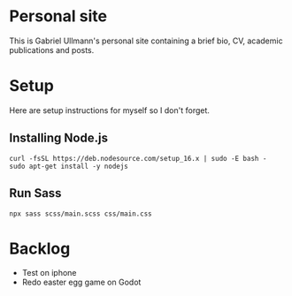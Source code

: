# Personal site
This is Gabriel Ullmann's personal site containing a brief bio, CV, academic publications and posts.

# Setup
Here are setup instructions for myself so I don't forget.

## Installing Node.js
    curl -fsSL https://deb.nodesource.com/setup_16.x | sudo -E bash -
    sudo apt-get install -y nodejs


## Run Sass
    npx sass scss/main.scss css/main.css

# Backlog
- Test on iphone
- Redo easter egg game on Godot